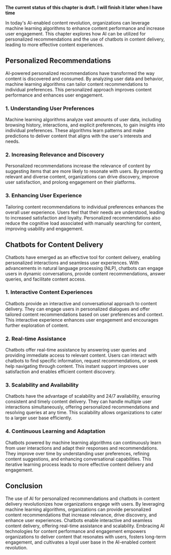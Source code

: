 **The current status of this chapter is draft. I will finish it later when I have time**

In today's AI-enabled content revolution, organizations can leverage machine learning algorithms to enhance content performance and increase user engagement. This chapter explores how AI can be utilized for personalized recommendations and the use of chatbots in content delivery, leading to more effective content experiences.

**Personalized Recommendations**
--------------------------------

AI-powered personalized recommendations have transformed the way content is discovered and consumed. By analyzing user data and behavior, machine learning algorithms can tailor content recommendations to individual preferences. This personalized approach improves content performance and enhances user engagement.

### **1. Understanding User Preferences**

Machine learning algorithms analyze vast amounts of user data, including browsing history, interactions, and explicit preferences, to gain insights into individual preferences. These algorithms learn patterns and make predictions to deliver content that aligns with the user's interests and needs.

### **2. Increasing Relevance and Discovery**

Personalized recommendations increase the relevance of content by suggesting items that are more likely to resonate with users. By presenting relevant and diverse content, organizations can drive discovery, improve user satisfaction, and prolong engagement on their platforms.

### **3. Enhancing User Experience**

Tailoring content recommendations to individual preferences enhances the overall user experience. Users feel that their needs are understood, leading to increased satisfaction and loyalty. Personalized recommendations also reduce the cognitive load associated with manually searching for content, improving usability and engagement.

**Chatbots for Content Delivery**
---------------------------------

Chatbots have emerged as an effective tool for content delivery, enabling personalized interactions and seamless user experiences. With advancements in natural language processing (NLP), chatbots can engage users in dynamic conversations, provide content recommendations, answer queries, and facilitate content access.

### **1. Interactive Content Experiences**

Chatbots provide an interactive and conversational approach to content delivery. They can engage users in personalized dialogues and offer tailored content recommendations based on user preferences and context. This interactive experience enhances user engagement and encourages further exploration of content.

### **2. Real-time Assistance**

Chatbots offer real-time assistance by answering user queries and providing immediate access to relevant content. Users can interact with chatbots to find specific information, request recommendations, or seek help navigating through content. This instant support improves user satisfaction and enables efficient content discovery.

### **3. Scalability and Availability**

Chatbots have the advantage of scalability and 24/7 availability, ensuring consistent and timely content delivery. They can handle multiple user interactions simultaneously, offering personalized recommendations and resolving queries at any time. This scalability allows organizations to cater to a larger user base efficiently.

### **4. Continuous Learning and Adaptation**

Chatbots powered by machine learning algorithms can continuously learn from user interactions and adapt their responses and recommendations. They improve over time by understanding user preferences, refining content suggestions, and enhancing conversational capabilities. This iterative learning process leads to more effective content delivery and engagement.

**Conclusion**
--------------

The use of AI for personalized recommendations and chatbots in content delivery revolutionizes how organizations engage with users. By leveraging machine learning algorithms, organizations can provide personalized content recommendations that increase relevance, drive discovery, and enhance user experiences. Chatbots enable interactive and seamless content delivery, offering real-time assistance and scalability. Embracing AI technologies for content performance and engagement empowers organizations to deliver content that resonates with users, fosters long-term engagement, and cultivates a loyal user base in the AI-enabled content revolution.
